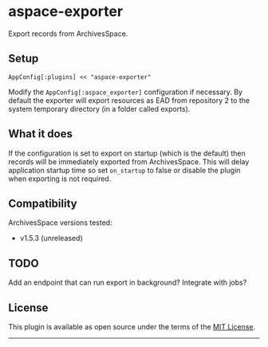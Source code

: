 # aspace-exporter

Export records from ArchivesSpace.

## Setup

```
AppConfig[:plugins] << "aspace-exporter"
```

Modify the `AppConfig[:aspace_exporter]` configuration if necessary. By
default the exporter will export resources as EAD from repository 2 to
the system temporary directory (in a folder called exports).

## What it does

If the configuration is set to export on startup (which is the default)
then records will be immediately exported from ArchivesSpace. This will
delay application startup time so set `on_startup` to false or disable
the plugin when exporting is not required.

## Compatibility

ArchivesSpace versions tested:

- v1.5.3 (unreleased)

## TODO

Add an endpoint that can run export in background? Integrate with jobs?

## License

This plugin is available as open source under the terms of the
[MIT License](http://opensource.org/licenses/MIT).

---
